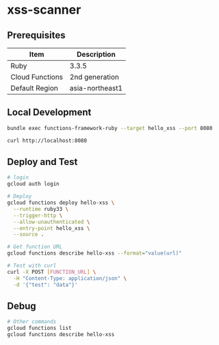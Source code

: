 # xss-scanner

## Prerequisites
| Item | Description |
| ----- | ----- |
| Ruby | 3.3.5 |
| Cloud Functions | 2nd generation |
| Default Region | asia-northeast1 |

## Local Development
```bash
bundle exec functions-framework-ruby --target hello_xss --port 8080

curl http://localhost:8080
```

## Deploy and Test

```bash
# login
gcloud auth login

# Deploy
gcloud functions deploy hello-xss \
  --runtime ruby33 \
  --trigger-http \
  --allow-unauthenticated \
  --entry-point hello_xss \
  --source .

# Get function URL
gcloud functions describe hello-xss --format="value(url)"
```
```bash
# Test with curl
curl -X POST [FUNCTION_URL] \
  -H "Content-Type: application/json" \
  -d '{"test": "data"}'
```

## Debug
```bash
# Other commands
gcloud functions list
gcloud functions describe hello-xss
```